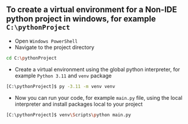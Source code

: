 ## To create a virtual environment for a Non-IDE python project in windows, for example `C:\pythonProject`
* Open `Windows PowerShell`
* Navigate to the project directory
```bash
cd C:\pythonProject
```
* Create a virtual environment using the global python interpreter, for example `Python 3.11` and `venv` package
```bash
[C:\pythonProject]$ py -3.11 -m venv venv
```
* Now you can run your code, for example `main.py` file, using the local interpreter and install packages local to your project
```bash
[C:\pythonProject]$ venv\Scripts\python main.py
```
